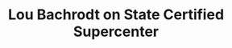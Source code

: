 ---
title: "Lou Bachrodt on State Certified Supercenter"
url: /rockford/lou-bachrodt-on-state-certified-supercenter/
shop: car
---